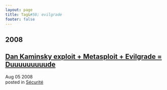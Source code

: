 ```yaml
---
layout: page
title: Tag&#58; evilgrade
footer: false
---
```


<div id="blog-archives" class="category">
<h2>2008</h2>

<article>
<h1><a href="/2008/08/05/dan-kaminsky-metasploit-evilgrade-duuuuuuuuude/index.html">Dan Kaminsky exploit + Metasploit + Evilgrade = Duuuuuuuuude</a></h1>
<time datetime="2008-08-05T00:00:00-06:00" pubdate><span class='month'>Aug</span> <span class='day'>05</span> <span class='year'>2008</span></time>
<footer>
<span class="categories">posted in 
<a href='/categories/sécurité/'>Sécurité</a></span>
</footer>
</article>
</div>
